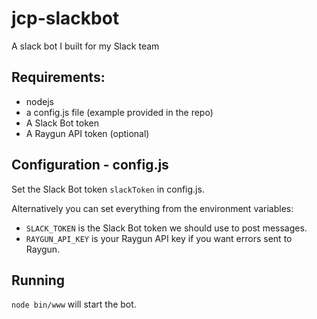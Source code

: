# jcp-slackbot

A slack bot I built for my Slack team

## Requirements:
* nodejs
* a config.js file (example provided in the repo)
* A Slack Bot token
* A Raygun API token (optional)

## Configuration - config.js

Set the Slack Bot token `slackToken` in config.js.

Alternatively you can set everything from the environment variables:

* `SLACK_TOKEN` is the Slack Bot token we should use to post messages.
* `RAYGUN_API_KEY` is your Raygun API key if you want errors sent to Raygun.

## Running
`node bin/www` will start the bot.
